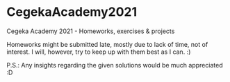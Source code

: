 # CegekaAcademy2021
Cegeka Academy 2021 - Homeworks, exercises &amp; projects

Homeworks might be submitted late, mostly due to lack of time, not of interest. I will, however, try to keep up with them best as I can. :)

P.S.: Any insights regarding the given solutions would be much appreciated :D
